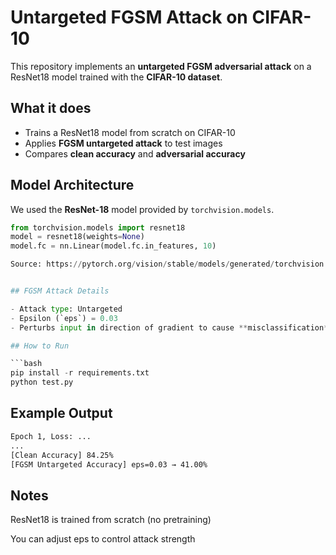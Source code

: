 # Untargeted FGSM Attack on CIFAR-10

This repository implements an **untargeted FGSM adversarial attack** on a ResNet18 model trained with the **CIFAR-10 dataset**.

## What it does

- Trains a ResNet18 model from scratch on CIFAR-10
- Applies **FGSM untargeted attack** to test images
- Compares **clean accuracy** and **adversarial accuracy**

## Model Architecture

We used the **ResNet-18** model provided by `torchvision.models`.

```python
from torchvision.models import resnet18
model = resnet18(weights=None)
model.fc = nn.Linear(model.fc.in_features, 10)

Source: https://pytorch.org/vision/stable/models/generated/torchvision.models.resnet18.html


## FGSM Attack Details

- Attack type: Untargeted
- Epsilon (`eps`) = 0.03
- Perturbs input in direction of gradient to cause **misclassification**

## How to Run

```bash
pip install -r requirements.txt
python test.py
```

## Example Output
```bash
Epoch 1, Loss: ...
...
[Clean Accuracy] 84.25%
[FGSM Untargeted Accuracy] eps=0.03 → 41.00%
```

## Notes
ResNet18 is trained from scratch (no pretraining)

You can adjust eps to control attack strength
